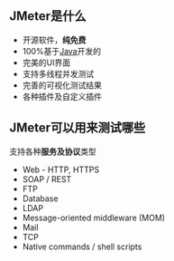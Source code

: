 ## JMeter是什么

* 开源软件，**纯免费**
* 100%基于[Java](http://www.java.com/)开发的
* 完美的UI界面
* 支持多线程并发测试
* 完善的可视化测试结果
* 各种插件及自定义插件

## JMeter可以用来测试哪些

支持各种**服务及协议**类型

* Web - HTTP, HTTPS
* SOAP / REST
* FTP
* Database
* LDAP
* Message-oriented middleware (MOM)
* Mail
* TCP
* Native commands / shell scripts
